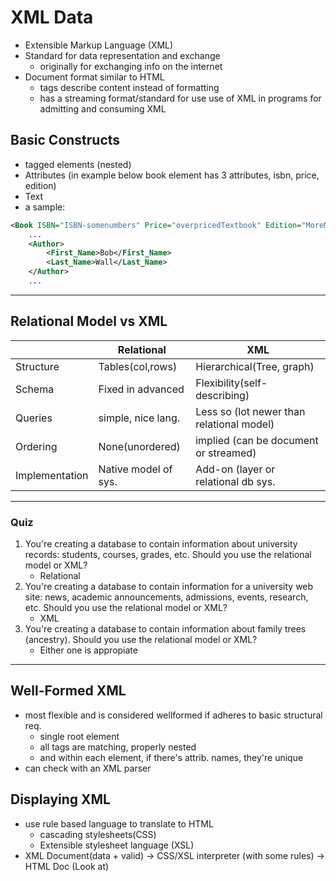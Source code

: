 # XML Data
- Extensible Markup Language (XML)
- Standard for data representation and exchange
    - originally for exchanging info on the internet
- Document format similar to HTML
    - tags describe content instead of formatting
    - has a streaming format/standard for use use of XML in programs for admitting and consuming XML

## Basic Constructs
- tagged elements (nested)
- Attributes (in example below book element has 3 attributes, isbn, price, edition)
- Text
- a sample:

```xml
<Book ISBN="ISBN-somenumbers" Price="overpricedTextbook" Edition="MoreMoney">
    ...
    <Author>
        <First_Name>Bob</First_Name>
        <Last_Name>Wall</Last_Name>
    </Author>
    ...
```

___

## Relational Model vs XML
|                | Relational           | XML                                       |
|----------------|----------------------|-------------------------------------------|
| Structure      | Tables(col,rows)     | Hierarchical(Tree, graph)                 |
| Schema         | Fixed in advanced    | Flexibility(self-describing)              |
| Queries        | simple, nice lang.   | Less so (lot newer than relational model) |
| Ordering       | None(unordered)      | implied (can be document or streamed)     |
| Implementation | Native model of sys. | Add-on (layer or relational db sys.       |

___

### Quiz
1. You're creating a database to contain information about university records: students, courses, grades, etc. Should you use the relational model or XML?
    - Relational
2. You're creating a database to contain information for a university web site: news, academic announcements, admissions, events, research, etc. Should you use the relational model or XML?
    - XML
3. You're creating a database to contain information about family trees (ancestry). Should you use the relational model or XML?
    - Either one is appropiate

___

## Well-Formed XML
- most flexible and is considered wellformed if adheres to basic structural req.
    - single root element
    - all tags are matching, properly nested
    - and within each element, if there's attrib. names, they're unique 
- can check with an XML parser

## Displaying XML
- use rule based language to translate to HTML
    - cascading stylesheets(CSS)
    - Extensible stylesheet language (XSL)
- XML Document(data + valid) -> CSS/XSL interpreter (with some rules) -> HTML Doc (Look at)